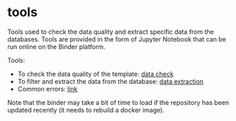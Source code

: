 # tools

Tools used to check the data quality and extract specific data from the databases.
Tools are provided in the form of Jupyter Notebook that can be run online on the Binder platform.

Tools:
- To check the data quality of the template: [data check](https://mybinder.org/v2/gh/carboseq/tools/stable?urlpath=voila/render/notebooks/data-check.ipynb)
- To filter and extract the data from the database: [data extraction](https://mybinder.org/v2/gh/carboseq/tools/stable?urlpath=voila/render/notebooks/data-query.ipynb)
- Common errors: [link](https://carboseq.github.io/tools/errors.html)

Note that the binder may take a bit of time to load if the repository has been updated recently (it needs to rebuild a docker image).


